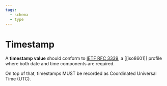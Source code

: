 ```yaml
---
tags:
  - schema
  - type
---
```

# Timestamp

A **timestamp value** should conform to [IETF RFC 3339], a [[iso8601]] profile where both date and time components are required.

On top of that, timestamps MUST be recorded as Coordinated Universal Time (UTC).



[IETF RFC 3339]: https://datatracker.ietf.org/doc/html/rfc3339